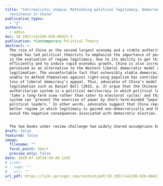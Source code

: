 ```yaml
---
title: "(Un)realistic utopia: Rethinking political legitimacy, democracy, and
  resistance in China"
publication_types:
  - "2"
authors:
  - admin
doi: 10.1057/s41296-020-00423-3
publication: *Contemporary Political Theory
abstract: >-
  The rise of China as the second largest economy and a stable authoritarian
  regime has led political theorists to emphasize the importance of performance
  in the evaluation of regime legitimacy. Due to its ability to get things done
  efficiently and to induce rapid economic growth, China is also increasingly
  perceived as an alternative to the Western liberal democratic model of
  legitimation. The uncomfortable fact that ostensibly stable democracies are
  unable to defend themselves against right-wing populism has contributed to the
  loss of liberal democracy’s appeal. Thus, advocates of China’s model of
  legitimation such as Daniel Bell (2015, p. 3) argue that the Chinese
  authoritarian system is a political meritocracy in which political leaders
  ‘take a long-term view rather than cater to electoral cycles’ and that the
  system can ‘prevent the exercise of power by short-term-minded “populist”
  political leaders.’ In other words, advocates suggest that China represents a
  better regime in which legitimacy is gained non-democratically and thus can
  avoid the negative consequences associated with democratic election.


  The two books under review challenge two widely shared assumptions held by advocates of the China model: (1) that China represents a distinctive model of legitimation, and (2) that China is a stable authoritarian regime. Jiwei Ci draws our attention to the unavoidable legitimacy crisis that the Chinese Communist Party (CCP), as the only real party in a one-party authoritarian regime, will eventually need to confront. He aims to show that ‘grave consequences will follow if China does not democratize and do so with well-conceived and well-executed preparation’ (p. 16). In the same vein, Shih-Ding Liu shows that, despite the oppressive political structure in China, people exercise their agency through creative resistance that exploits the legal grey zones and internal contradictions of the authoritarian regime (pp. 8–9). An oppressive political structure does not necessarily strengthen the stability of the regime; rather, it invites people to resist the regime creatively in ways that the regime cannot anticipate in advance.
draft: false
featured: false
image:
  filename: ""
  focal_point: Smart
  preview_only: false
date: 2020-07-10T20:59:40.134Z
# links:
# - name: ""
#   url: ""
url_pdf: https://link.springer.com/content/pdf/10.1057/s41296-020-00423-3.pdf
---
```

